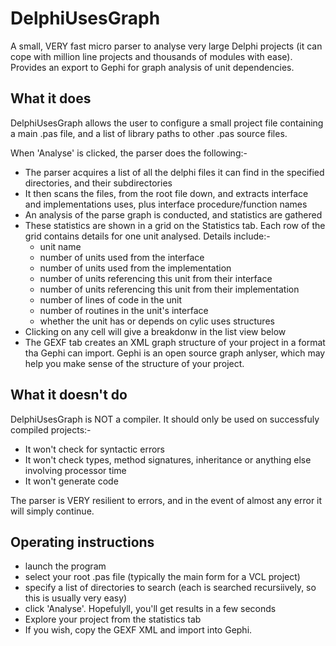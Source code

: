 # DelphiUsesGraph

A small, VERY fast micro parser to analyse very large Delphi projects (it can cope with million line projects and thousands of modules with ease). Provides an export to Gephi for graph analysis of unit dependencies.

## What it does

DelphiUsesGraph allows the user to configure a small project file containing a main .pas file, and a list of library paths to other .pas source files. 

When 'Analyse' is clicked, the parser does the following:-

- The parser acquires a list of all the delphi files it can find in the specified directories, and their subdirectories
- It then scans the files, from the root file down, and extracts interface and implementations uses, plus interface procedure/function names
- An analysis of the parse graph is conducted, and statistics are gathered
- These statistics are shown in a grid on the Statistics tab. Each row of the grid contains details for one unit analysed. Details include:-
  - unit name
  - number of units used from the interface
  - number of units used from the implementation
  - number of units referencing this unit from their interface
  - number of units referencing this unit from their implementation
  - number of lines of code in the unit
  - number of routines in the unit's interface
  - whether the unit has or depends on cylic uses structures
- Clicking on any cell will give a breakdonw in the list view below
- The GEXF tab creates an XML graph structure of your project in a format tha Gephi can import. Gephi is an open source graph anlyser, which may help you make sense of the structure of your project. 
  
## What it doesn't do

DelphiUsesGraph is NOT a compiler. It should only be used on successfuly compiled projects:-
- It won't check for syntactic errors
- It won't check types, method signatures, inheritance or anything else involving processor time
- It won't generate code

The parser is VERY resilient to errors, and in the event of almost any error it will simply continue. 

## Operating instructions

- launch the program
- select your root .pas file (typically the main form for a VCL project)
- specify a list of directories to search (each is searched recursiively, so this is usually very easy)
- click 'Analyse'. Hopefulyll, you'll get results in a few seconds
- Explore your project from the statistics tab
- If you wish, copy the GEXF XML and import into Gephi.



